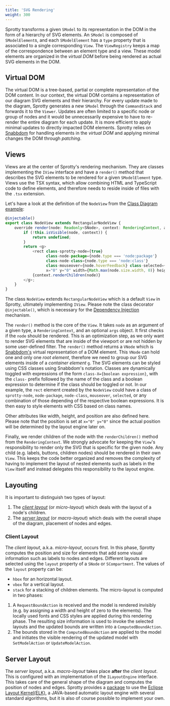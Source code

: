 ```yaml
---
title: 'SVG Rendering'
weight: 300
---
```


Sprotty transforms a given `SModel` to its representation in the DOM in the form of a hierarchy of SVG elements. An `SModel` is composed of `SModelElement`s, and each `SModelElement` has a `type` property that is associated to a single corresponding `View`. The `ViewRegistry` keeps a map of the correspondence between an element type and a view. These model elements are organized in the *virtual DOM* before being rendered as actual SVG elements in the DOM.

## Virtual DOM
The virtual DOM is a tree-based, partial or complete representation of the DOM content. In our context, the virtual DOM contains a representation of our diagram SVG elements and their hierarchy. For every update made to the diagram, Sprotty generates a new `SModel` through the `CommandStack` and forwards it to the `Viewer`. Updates are often limited to a specific node or group of nodes and it would be unnecessarily expensive to have to re-render the entire diagram for each update. It is more efficient to apply minimal updates to directly impacted DOM elements. Sprotty relies on [Snabbdom](https://github.com/snabbdom/snabbdom) for handling elements in the *virtual DOM* and applying minimal changes the DOM through *patching*.

## Views
Views are at the center of Sprotty's rendering mechanism. They are classes implementing the `IView` interface and have a `render()` method that describes the SVG elements to be rendered for a given `SModelElement` type. Views use the TSX syntax, which allow combining HTML and TypeScript code to define elements, and therefore needs to reside inside of files with the `.tsx` extension.

Let's have a look at the definition of the `NodeView` from the [Class Diagram example](https://github.com/eclipse-sprotty/sprotty/blob/master/examples/classdiagram/src/views.tsx):

```typescript
@injectable()
export class NodeView extends RectangularNodeView {
    override render(node: Readonly<SNode>, context: RenderingContext, args?: IViewArgs): VNode | undefined {
        if (!this.isVisible(node, context)) {
            return undefined;
        }
        return <g>
            <rect class-sprotty-node={true}
                  class-node-package={node.type === 'node:package'}
                  class-node-class={node.type === 'node:class'}
                  class-mouseover={node.hoverFeedback} class-selected={node.selected}
                  x="0" y="0" width={Math.max(node.size.width, 0)} height={Math.max(node.size.height, 0)}></rect>
            {context.renderChildren(node)}
        </g>;
    }
}
```
The class `NodeView` extends `RectangularNodeView` which is a default `View` in Sprotty, ultimately implementing `IView`. Please note the class decorator `@injectable()`, which is necessary for the [Dependency Injection](link-to-dependency-injection) mechanism. 

The `render()` method is the core of the `View`. It takes `node` as an argument of a given type, a `RenderingContext`, and an optional `args` object. It first checks if the `node` should be rendered. This is an optimization step, as we only want to render SVG elements that are inside of the viewport or are not hidden by some user-defined filter.
The `render()` method returns a `VNode` which is [Snabbdom's](https://github.com/snabbdom/snabbdom) virtual representation of a DOM element. This `VNode` can hold one and only one *root element*, therefore we need to group our SVG elements inside of a *container element* `g`.
The SVG elements can be styled using CSS classes using Snabbdom's notation. Classes are dynamically toggled with expressions of the form `class-X={boolean expression}`, with the `class-` prefix followed by the name of the class and a boolean expression to determine if the class should be toggled or not. In our example, the `rect` element created by the `NodeView` could have a class of `sprotty-node`, `node-package`, `node-class`, `mouseover`, `selected`, or any combination of those depending of the respective boolean expressions. It is then easy to style elements with CSS based on class names.

Other attributes like width, height, and position are also defined here. Please note that the position is set at `x="0" y="0"` since the actual position will be determined by the layout engine later on.

Finally, we render children of the node with the `renderChildren()` method from the `RenderingContext`. We strongly advocate for keeping the `View`'s responsibility to render only the SVG that is specific for the given node. Any child (e.g. labels, buttons, children nodes) should be rendered in their own `View`. This keeps the code better organized and removes the complexity of having to implement the layout of nested elements such as labels in the `View` itself and instead delegates this responsibility to the layout engine.

## Layouting
It is important to distinguish two types of layout:
1. The [*client layout*](#client-layout) (or *micro-layout*) which deals with the layout of a node's children.
2. The [*server layout*](#server-layout) (or *macro-layout*) which deals with the overall shape of the diagram, placement of nodes and edges.

### Client Layout
The *client layout*, a.k.a. *micro-layout*, occurs first. In this phase, Sprotty computes the position and size for elements that add some visual information such as labels to nodes and edges. Different layouts are selected using the `layout` property of a `SNode` or `SCompartment`. The values of the `layout` property can be:
* `hbox` for an horizontal layout.
* `vbox` for a vertical layout.
* `stack` for a stacking of children elements.
The micro-layout is computed in two phases:
1. A `RequestBoundAction` is received and the model is rendered invisibly (e.g. by assigning a width and height of zero to the elements). The locally used fonts and CSS styles are applied during this rendering phase. The resulting size information is used to invoke the selected layouts and the updated bounds are written into a `ComputedBoundAction`.
2. The bounds stored in the `ComputedBoundAction` are applied to the model and initiates the visible rendering of the updated model with `SetModelAction` or `UpdateModelAction`.

## Server Layout
The *server layout*, a.k.a. *macro-layout* takes place **after** the *client layout*. This is configured with an implementation of the `ILayoutEngine` interface. This takes care of the general shape of the diagram and computes the position of nodes and edges. Sprotty provides a [package](https://github.com/eclipse-sprotty/sprotty/tree/master/packages/sprotty-elk) to use the [Eclipse Layout Kernel(ELK)](https://www.eclipse.org/elk/), a JAVA-based automatic layout engine with several standard algorithms, but it is also of course possible to implement your own.
